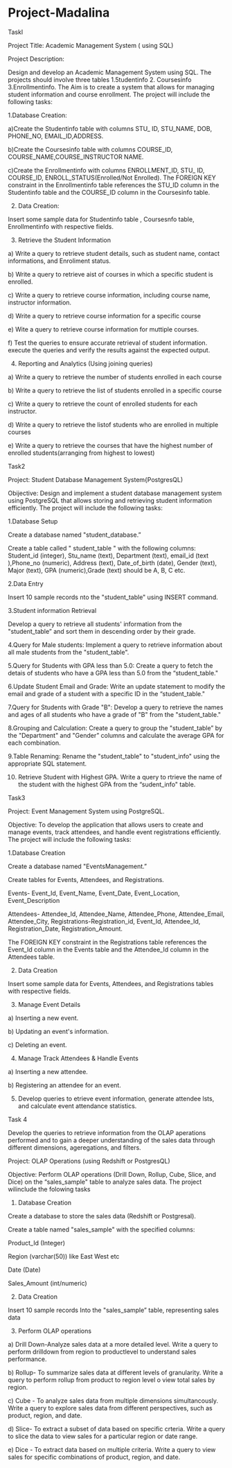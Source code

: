 # Project-Madalina

Taskl

Project Title: Academic Management System ( using SQL)

Project Description:

Design and develop an Academic Management System using SQL. The projects should involve three tables 1.5tudentinfo 2. Coursesinfo 3.Enrollmentinfo. The Aim is to create a system that allows for managing student information and course enrollment. The project will include the following tasks:

1.Database Creation:

a)Create the Studentinfo table with columns STU_ ID, STU_NAME, DOB, PHONE_NO, EMAIL_ID,ADDRESS.

b)Create the Coursesinfo table with columns COURSE_ID, COURSE_NAME,COURSE_INSTRUCTOR NAME.

c)Create the Enrollmentinfo with columns ENROLLMENT_ID, STU_ ID, COURSE_ID, ENROLL_STATUS(Enrolled/Not Enrolled). The FOREIGN KEY constraint in the Enrollmentinfo table references the STU_ID column in the Studentinfo table and the COURSE_ID column in the Coursesinfo table.

2. Data Creation:

Insert some sample data for Studentinfo table , Coursesnfo table, Enrollmentinfo with respective fields.

3. Retrieve the Student Information

a) Write a query to retrieve student details, such as student name, contact informations, and Enroliment status.

b) Write a query to retrieve aist of courses in which a specific student is enrolled.

c) Write a query to retrieve course information, including course name, instructor information.

d) Write a query to retrieve course information for a specific course

e) Wite a query to retrieve course information for muttiple courses.

f) Test the queries to ensure accurate retrieval of student information. execute the queries and verify the results against the expected output.

4. Reporting and Analytics (Using joining queries)

a) Write a query to retrieve the number of students enrolled in each course

b) Write a query to retrieve the list of students enrolled in a specific course

c) Write a query to retrieve the count of enrolled students for each instructor.

d) Write a query to retrieve the listof students who are enrolled in multiple courses

e) Write a query to retrieve the courses that have the highest number of enrolled students(arranging from highest to lowest)

Task2

Project: Student Database Management System{PostgresQL)

Obijective: Design and implement a student database management system using PostgreSQL that allows storing and retrieving student information efficiently. The project will include the following tasks:

1.Database Setup

Create a database named "student_database.”

Create a table called " student_table " with the following columns: Student_id (integer), Stu_name (text), Department (text), email_id (text ),Phone_no (numeric), Address (text), Date_of_birth (date), Gender (text), Major (text), GPA (numeric),Grade (text) should be A, B, C etc.

2.Data Entry 

Insert 10 sample records nto the "student_table" using INSERT command.

3.Student information Retrieval

Develop a query to retrieve all students' information from the "student_table” and sort them in descending order by their grade. 

4.Query for Male students: Implement a query to retrieve information about all male students from the "student_table".

5.Query for Students with GPA less than 5.0: Create a query to fetch the detais of students who have a GPA less than 5.0 from the “student_table."

6.Update Student Email and Grade: Write an update statement to modify the email and grade of a student with a specific ID in the “student_table."

7.Query for Students with Grade "B": Develop a query to retrieve the names and ages of all students who have a grade of "B" from the "student_table."

8.Grouping and Calculation: Create a query to group the "student_table” by the "Department" and "Gender” columns and calculate the average GPA for each combination.

9.Table Renaming: Rename the "student_table" to "student_info" using the appropriate SQL statement.

10. Retrieve Student with Highest GPA. Write a query to rtrieve the name of the student with the highest GPA from the “sudent_info" table.

Task3

Project: Event Management System using PostgreSQL.

Objective: To develop the application that allows users to create and manage events, track attendees, and handle event registrations efficiently. The project will include the following tasks:

1.Database Creation

Create a database named "EventsManagement.”

Create tables for Events, Attendees, and Registrations.

Events- Event_Id, Event_Name, Event_Date, Event_Location, Event_Description

Attendees- Attendee_Id, Attendee_Name, Attendee_Phone, Attendee_Email, Attendee_City, Registrations-Registration_id, Event_Id, Attendee_Id, Registration_Date, Registration_Amount.

The FOREIGN KEY constraint in the Registrations table references the Event_Id column in the Events table and the Attendee_Id column in the Attendees table.

2. Data Creation

Insert some sample data for Events, Attendees, and Registrations tables with respective fields.

3. Manage Event Details

a) Inserting a new event.

b) Updating an event's information.

c) Deleting an event.

4. Manage Track Attendees & Handle Events

a) Inserting a new attendee.

b) Registering an attendee for an event.

5. Develop queries to etrieve event information, generate attendee lsts, and calculate event
attendance statistics.

Task 4

Develop the queries to retrieve information from the OLAP aperations performed and to gain a deeper understanding of the sales data through different dimensions, ageregations, and filters.

Project: OLAP Operations (using Redshift or PostgresQL)

Objective: Perform OLAP operations (Drill Down, Rollup, Cube, Slice, and Dice) on the “sales_sample" table to analyze sales data. The project wilinclude the folowing tasks

1. Database Creation

Create a database to store the sales data (Redshift or Postgresal).

Create a table named "sales_sample" with the specified columns:

Product_Id (Integer)

Region (varchar(50)) like East West etc

Date (Date)

Sales_Amount (int/numeric)

2. Data Creation

Insert 10 sample records Into the "sales_sample” table, representing sales data

3. Perform OLAP operations

a) Drill Down-Analyze sales data at a more detailed level. Write a query to perform drilldown from region to productlevel to understand sales performance.

b) Rollup- To summarize sales data at different levels of granularity. Write a query to perform rollup from product to region level o view total sales by region.

c) Cube - To analyze sales data from multiple dimensions simultancously. Write a query to explore sales data from different perspectives, such as product, region, and date.

d) Slice- To extract a subset of data based on specific crteria. Write a query to slice the data to view sales for a particular region or date range.

e) Dice - To extract data based on multiple criteria. Write a query to view sales for specific combinations of product, region, and date.
